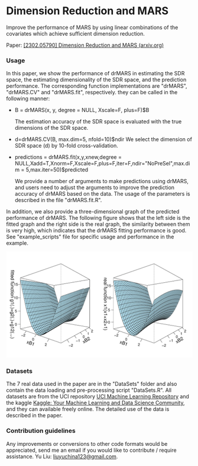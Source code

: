 # Dimension Reduction and MARS
 Improve the performance of MARS by using linear combinations of the covariates which achieve sufficient dimension reduction. 

Paper: [[2302.05790] Dimension Reduction and MARS (arxiv.org)](https://arxiv.org/abs/2302.05790)

### Usage ###

In this paper, we show the performance of drMARS in estimating the SDR space, the estimating dimensionality of the SDR space, and the prediction performance. The corresponding function implementations are "drMARS", "drMARS.CV" and "drMARS.fit", respectively. they can be called in the following manner:

* B = drMARS(x, y, degree = NULL, Xscale=F, plus=F)$B

  The estimation accuracy of the SDR space is evaluated with the true dimensions of the SDR space.

* d=drMARS.CV(B, max.dim=5, nfold=10)$ndir
  We select the dimension of SDR space (d) by 10-fold cross-validation.

* predictions = drMARS.fit(x,y,xnew,degree = NULL,Xadd=T,Xnorm=F,Xscale=F,plus=F,iter=F,ndir="NoPreSel",max.dim = 5,max.iter=50)$predicted

  We provide a number of arguments to make predictions using drMARS, and users need to adjust the arguments to improve the prediction accuracy of drMARS based on the data. The usage of the parameters is described in the file "drMARS.fit.R".

In addition, we also provide a three-dimensional graph of the predicted performance of drMARS. The following figure shows that the left side is the fitted graph and the right side is the real graph, the similarity between them is very high, which indicates that the drMARS fitting performance is good. See "example_scripts" file for specific usage and performance in the example. 

![three-dimensional graphs](plot_drMARS.jpg)

### Datasets ###

The 7 real data used in the paper are in the "DataSets" folder and also contain the data loading and pre-processing script "DataSets.R". All datasets are from the UCI repository [UCI Machine Learning Repository](https://archive.ics.uci.edu/ml/index.php) and the kaggle  [Kaggle: Your Machine Learning and Data Science Community](https://www.kaggle.com/), and they can available freely online. The detailed use of the data is described in the paper.

### Contribution guidelines ###

Any improvements or conversions to other code formats would be appreciated, send me an email if you would like to contribute / require assistance. 
Yu Liu: liuyuchina123@gmail.com.
